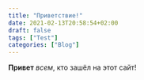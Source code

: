 ```yaml
---
title: "Приветствие!"
date: 2021-02-13T20:58:54+02:00
draft: false
tags: ["Test"]
categories: ["Blog"]
---
```


**Привет** _всем_, кто зашёл на этот сайт!  
